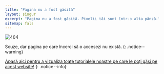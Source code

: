 ```yaml
---
title: "Pagina nu a fost găsită"
layout: singur
excerpt: "Pagina nu a fost găsită. Pixelii tăi sunt într-o alta pănză."
sitemap: fals
---
```


![404](/images/404.jpg)

Scuze, dar pagina pe care încerci să o accesezi nu există.
{: .notice--warning}

[Apasă aici pentru a vizualiza toate tutorialele noastre pe care le poți găsi pe acest website!](site-navigation)
{: .notice--info}
